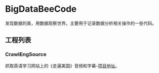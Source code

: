 # BigDataBeeCode
发现数据的美，用数据观察世界。主要用于记录数据分析相关操作的一些代码。

## 工程列表

### CrawlEngSource
抓取英语学习网站上的《走遍美国》音频和字幕-[项目地址](CrawlEngSource/README.md)。

###
